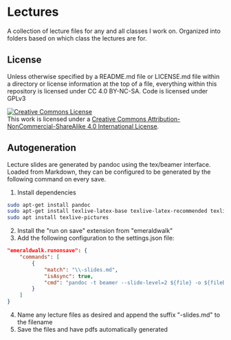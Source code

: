 # Lectures

A collection of lecture files for any and all classes I work on. Organized into folders based on which class the lectures are for.

## License
 
Unless otherwise specified by a README.md file or LICENSE.md file within a directory or license information at the top of a file, everything within this repository is licensed under CC 4.0 BY-NC-SA. Code is licensed under GPLv3

<a rel="license" href="http://creativecommons.org/licenses/by-nc-sa/4.0/"><img alt="Creative Commons License" style="border-width:0" src="https://i.creativecommons.org/l/by-nc-sa/4.0/88x31.png" /></a><br />This work is licensed under a <a rel="license" href="http://creativecommons.org/licenses/by-nc-sa/4.0/">Creative Commons Attribution-NonCommercial-ShareAlike 4.0 International License</a>.

## Autogeneration

Lecture slides are generated by pandoc using the tex/beamer interface. Loaded from Markdown, they can be configured to be generated by the following command on every save.

1. Install dependencies
```bash
sudo apt-get install pandoc
sudo apt-get install texlive-latex-base texlive-latex-recommended texlive-fonts-recommended
sudo apt install texlive-pictures
```
2. Install the "run on save" extension from "emeraldwalk"
3. Add the following configuration to the settings.json file:
```json
"emeraldwalk.runonsave": {
    "commands": [
        {
            "match": "\\-slides.md",
            "isAsync": true,
            "cmd": "pandoc -t beamer --slide-level=2 ${file} -o ${fileDirname}/${fileBasenameNoExt}.pdf"
        }
    ]
}
```
4. Name any lecture files as desired and append the suffix "-slides.md" to the filename
5. Save the files and have pdfs automatically generated
